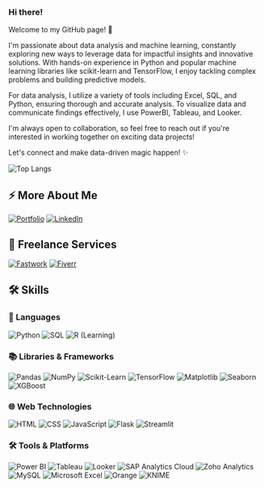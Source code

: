 ### Hi there!
Welcome to my GitHub page! 👋

I'm passionate about data analysis and machine learning, constantly exploring new ways to leverage data for impactful insights and innovative solutions. With hands-on experience in Python and popular machine learning libraries like scikit-learn and TensorFlow, I enjoy tackling complex problems and building predictive models.

For data analysis, I utilize a variety of tools including Excel, SQL, and Python, ensuring thorough and accurate analysis. To visualize data and communicate findings effectively, I use PowerBI, Tableau, and Looker.

I'm always open to collaboration, so feel free to reach out if you're interested in working together on exciting data projects!

Let's connect and make data-driven magic happen! ✨

<!--[Giselle's GitHub stats](https://github-readme-stats.vercel.app/api?username=gisellehalim&show_icons=true&theme=tokyonight)-->
![Top Langs](https://github-readme-stats.vercel.app/api/top-langs/?username=gisellehalim&layout=compact&theme=redical)

## ⚡ More About Me
[![Portfolio](https://img.shields.io/badge/-Portfolio-000000?style=for-the-badge&logo=vercel&logoColor=white)](https://www.canva.com/design/DAGMoSodDz8/GriQDhsRDRZhMJZN7dEL8w/view?utm_content=DAGMoSodDz8&utm_campaign=designshare&utm_medium=link&utm_source=editor&utm_medium=graphext&utm_source=instabio&utm_campaign=Data%20Portfolio&fbclid=PAY2xjawG3qJdleHRuA2FlbQIxMAABpkvj-T1oThBjlLgbQHoKaLu-hUw62M6qqNzh7Hgh5A_ppZ1jyVwXvAov_A_aem_qUdeZYi9c_3qoVWn5NqYwA)
[![LinkedIn](https://img.shields.io/badge/-LinkedIn-0A66C2?style=for-the-badge&logo=linkedin&logoColor=white)](https://www.linkedin.com/in/gisellehalim/)

## 💼 Freelance Services
[![Fastwork](https://img.shields.io/badge/Fastwork-00ADEF?style=for-the-badge&logoColor=white)](https://fastwork.id/user/gslhalim)
[![Fiverr](https://img.shields.io/badge/Fiverr-1DBF73?style=for-the-badge&logo=fiverr&logoColor=white)](https://www.fiverr.com/gisellehalim27)

## 🛠️ Skills
### 🧠 Languages
![Python](https://img.shields.io/badge/Python-3776AB?style=for-the-badge&logo=python&logoColor=white)
![SQL](https://img.shields.io/badge/SQL-4479A1?style=for-the-badge&logo=mysql&logoColor=white)
![R (Learning)](https://img.shields.io/badge/R-276DC3?style=for-the-badge&logo=r&logoColor=white)

### 📚 Libraries & Frameworks
![Pandas](https://img.shields.io/badge/Pandas-150458?style=for-the-badge&logo=pandas&logoColor=white)
![NumPy](https://img.shields.io/badge/Numpy-013243?style=for-the-badge&logo=numpy&logoColor=white)
![Scikit-Learn](https://img.shields.io/badge/Scikit--Learn-F7931E?style=for-the-badge&logo=scikitlearn&logoColor=white)
![TensorFlow](https://img.shields.io/badge/TensorFlow-FF6F00?style=for-the-badge&logo=tensorflow&logoColor=white)
![Matplotlib](https://img.shields.io/badge/Matplotlib-11557C?style=for-the-badge&logo=matplotlib&logoColor=white)
![Seaborn](https://img.shields.io/badge/Seaborn-49BEB7?style=for-the-badge&logoColor=white)
![XGBoost](https://img.shields.io/badge/XGBoost-FF6600?style=for-the-badge&logo=data:image/svg+xml;base64,&logoColor=white)

### 🌐 Web Technologies
![HTML](https://img.shields.io/badge/HTML5-E34F26?style=for-the-badge&logo=html5&logoColor=white)
![CSS](https://img.shields.io/badge/CSS3-1572B6?style=for-the-badge&logo=css&logoColor=white)
![JavaScript](https://img.shields.io/badge/JavaScript-F7DF1E?style=for-the-badge&logo=javascript&logoColor=black)
![Flask](https://img.shields.io/badge/Flask-000000?style=for-the-badge&logo=flask&logoColor=white)
![Streamlit](https://img.shields.io/badge/Streamlit-FF4B4B?style=for-the-badge&logo=streamlit&logoColor=white)

### 🛠 Tools & Platforms
![Power BI](https://img.shields.io/badge/PowerBI-F2C811?style=for-the-badge&logo=powerbi&logoColor=black)
![Tableau](https://img.shields.io/badge/Tableau-E97627?style=for-the-badge&logo=tableau&logoColor=white)
![Looker](https://img.shields.io/badge/Looker-4285F4?style=for-the-badge&logo=looker&logoColor=white)
![SAP Analytics Cloud](https://img.shields.io/badge/SAP%20Analytics%20Cloud-0FAAFF?style=for-the-badge&logo=sap&logoColor=white)
![Zoho Analytics](https://img.shields.io/badge/Zoho%20Analytics-FC3F1D?style=for-the-badge&logo=zoho&logoColor=white)
![MySQL](https://img.shields.io/badge/MySQL-4479A1?style=for-the-badge&logo=mysql&logoColor=white)
![Microsoft Excel](https://img.shields.io/badge/Excel-217346?style=for-the-badge&logo=microsoft-excel&logoColor=white)
![Orange](https://img.shields.io/badge/Orange-FFA500?style=for-the-badge&logo=orange&logoColor=white)
![KNIME](https://img.shields.io/badge/KNIME-F8B500?style=for-the-badge&logo=knime&logoColor=black)


<!--
**gisellehalim/gisellehalim** is a ✨ _special_ ✨ repository because its `README.md` (this file) appears on your GitHub profile.

Here are some ideas to get you started:

- 🔭 I’m currently working on ...
- 🌱 I’m currently learning ...
- 👯 I’m looking to collaborate on ...
- 🤔 I’m looking for help with ...
- 💬 Ask me about ...
- 📫 How to reach me: ...
- 😄 Pronouns: ...
- ⚡ Fun fact: ...
-->
